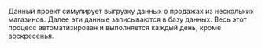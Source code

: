 Данный проект симулирует выгрузку данных о продажах из нескольких магазинов.
Далее эти данные записываются в базу данных.
Весь этот процесс автоматизирован и выполняется каждый день, кроме воскресенья.